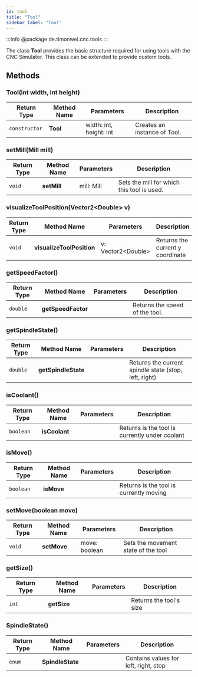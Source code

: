 ```yaml
---
id: tool
title: "Tool"
sidebar_label: "Tool"
---
```


:::info
@package de.timonwei.cnc.tools
:::

The class **Tool** provides the basic structure required for using tools with the CNC Simulator. This class can be extended to provide custom tools.


## Methods

### Tool(int width, int height)
| Return Type   | Method Name   | Parameters  | Description    |
| ------------- | ------------- | ----------- | -------------- |
| `constructor`       | **Tool**      | width: int, height: int            | Creates an instance of Tool. |


### setMill(Mill mill)
| Return Type   | Method Name   | Parameters  | Description    |
| ------------- | ------------- | ----------- | -------------- |
| `void`       | **setMill**      |  mill: Mill           | Sets the mill for which this tool is used. |


### visualizeToolPosition(Vector2<Double\> v)
| Return Type   | Method Name   | Parameters  | Description    |
| ------------- | ------------- | ----------- | -------------- |
| `void`       | **visualizeToolPosition**      |  v: Vector2<Double\>           | Returns the current y coordinate |


### getSpeedFactor()
| Return Type   | Method Name   | Parameters  | Description    |
| ------------- | ------------- | ----------- | -------------- |
| `double`       | **getSpeedFactor**      |             | Returns the speed of the tool. |


### getSpindleState()
| Return Type   | Method Name   | Parameters  | Description    |
| ------------- | ------------- | ----------- | -------------- |
| `double`       | **getSpindleState**      |             | Returns the current spindle state (stop, left, right) |


### isCoolant()
| Return Type   | Method Name   | Parameters  | Description    |
| ------------- | ------------- | ----------- | -------------- |
| `boolean`       | **isCoolant**      |             | Returns is the tool is currently under coolant |


### isMove()
| Return Type   | Method Name   | Parameters  | Description    |
| ------------- | ------------- | ----------- | -------------- |
| `boolean`       | **isMove**      |             | Returns is the tool is currently moving |


### setMove(boolean move)
| Return Type   | Method Name   | Parameters  | Description    |
| ------------- | ------------- | ----------- | -------------- |
| `void`       | **setMove**      |  move: boolean           | Sets the movement state of the tool |


### getSize()
| Return Type   | Method Name   | Parameters  | Description    |
| ------------- | ------------- | ----------- | -------------- |
| `int`       | **getSize**      |             | Returns the tool's size |


### SpindleState()
| Return Type   | Method Name   | Parameters  | Description    |
| ------------- | ------------- | ----------- | -------------- |
| `enum`       | **SpindleState**      |             | Contains values for left, right, stop |
